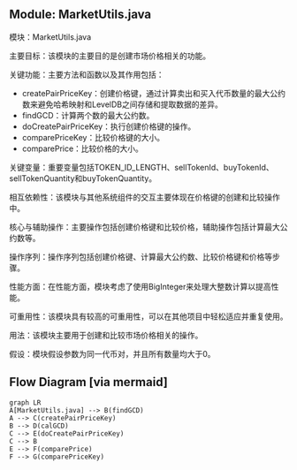 ## Module: MarketUtils.java
模块：MarketUtils.java

主要目标：该模块的主要目的是创建市场价格相关的功能。

关键功能：主要方法和函数以及其作用包括：
- createPairPriceKey：创建价格键，通过计算卖出和买入代币数量的最大公约数来避免哈希映射和LevelDB之间存储和提取数据的差异。
- findGCD：计算两个数的最大公约数。
- doCreatePairPriceKey：执行创建价格键的操作。
- comparePriceKey：比较价格键的大小。
- comparePrice：比较价格的大小。

关键变量：重要变量包括TOKEN_ID_LENGTH、sellTokenId、buyTokenId、sellTokenQuantity和buyTokenQuantity。

相互依赖性：该模块与其他系统组件的交互主要体现在价格键的创建和比较操作中。

核心与辅助操作：主要操作包括创建价格键和比较价格，辅助操作包括计算最大公约数等。

操作序列：操作序列包括创建价格键、计算最大公约数、比较价格键和价格等步骤。

性能方面：在性能方面，模块考虑了使用BigInteger来处理大整数计算以提高性能。

可重用性：该模块具有较高的可重用性，可以在其他项目中轻松适应并重复使用。

用法：该模块主要用于创建和比较市场价格相关的操作。

假设：模块假设参数为同一代币对，并且所有数量均大于0。
## Flow Diagram [via mermaid]
```mermaid
graph LR
A[MarketUtils.java] --> B(findGCD)
A --> C(createPairPriceKey)
B --> D(calGCD)
C --> E(doCreatePairPriceKey)
C --> B
E --> F(comparePrice)
F --> G(comparePriceKey)
```
